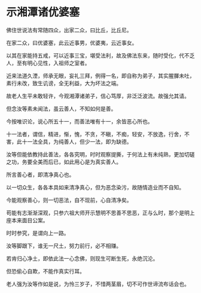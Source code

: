 # 示湘潭诸优婆塞

佛住世说法有常随四众，出家二众，曰比丘，比丘尼。

在家二众，曰优婆塞，此云近事男，优婆夷，云近事女。

以其在家能持五戒，可以近事三宝，堪受法利，故及佛法东来，随时受化，代不乏人，至有明心见性，入祖师之室者。

近来法道久湮，师承无眼，妄礼三拜，例得一名，即自称为弟子，其实腥腪未吐，素行未改，致生讥谤，全无利益，大为坏法之端。

故老人生平未敢轻许，今观湘潭诸弟子，信心笃厚，非泛泛波流。故强允其请。

但念汝等素未闻法，虽云善人，不知如何是善。

今按唯识论，说心所五十一，而善法唯有十一，余皆恶心所也。

十一法者，谓信，精进，惭，愧，不贪，不瞋，不痴，轻安，不放逸，行舍，不害，此十一法全具，为纯善人，但少一法，即为缺德。

汝等但能依教持此善法，各各究明，时时观察提撕，于何法上有未纯熟，更加切磋之功，务要全美而后已，如此用心是为真实善人。

所言善心者，即清净真心也。

以一切众生，各各本具如来清净真心，但为恶念染污，故随情造业而不自知。

今能观察善心，则一切恶法，自不现前，心自清净矣。

苟能有志渐渐深观，只参六祖大师开示慧明不思善不思恶，正与么时，那个是明上座本来面目公案。

时时参究，是谓向上一路。

汝等脚跟下，谁无一尺土，努力前行，必不相赚。

若肯归心净土，即依此法一心念佛，则现生可断生死，永绝沉沦。 

但恐偷心自欺，不能作真实行耳。

老人强为汝等作如是说，为怜三岁子，不惜两茎眉，切不可作世谛流布话会也。